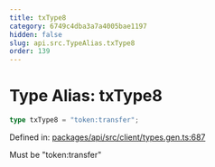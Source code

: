 ```yaml
---
title: txType8
category: 6749c4dba3a7a4005bae1197
hidden: false
slug: api.src.TypeAlias.txType8
order: 139
---
```


# Type Alias: txType8

```ts
type txType8 = "token:transfer";
```

Defined in: [packages/api/src/client/types.gen.ts:687](https://github.com/zkcloudworker/minatokens-lib/blob/main/packages/api/src/client/types.gen.ts#L687)

Must be "token:transfer"
